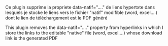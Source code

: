 Ce plugin supprime la propriete data-natif="...." de liens hypertxte dans lesquels je stocke le liens vers le fichier "natif" modifible (word, excel....) dont le lien de téléchargement est le PDF généré


This plugin removes the data-natif="...." property from hyperlinks in which I store the links to the editable "native" file (word, excel....) whose download link is the generated PDF
